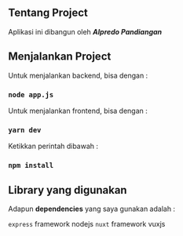 ## Tentang Project
Aplikasi ini dibangun oleh **_Alpredo Pandiangan_** 

## Menjalankan Project
Untuk menjalankan backend, bisa dengan :

### `node app.js`

Untuk menjalankan frontend, bisa dengan :

### `yarn dev`

Ketikkan perintah dibawah :

### `npm install`


## Library yang digunakan

Adapun **dependencies** yang saya gunakan adalah :

`express` framework nodejs
`nuxt` framework vuxjs

